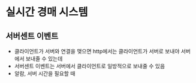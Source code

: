 # 실시간 경매 시스템

## 서버센트 이벤트
- 클라이언트가 서버와 연결을 맺으면 http에서는 클라이언트가 서버로 보내야 서버에서 보내줄 수 있는데 
- 서버센트 이벤트는 서버에서 클라이언트로 일방적으로 보내줄 수 있음
- 알람, 서버 시간을 필요할 때

